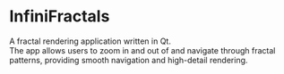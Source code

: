 # InfiniFractals

A fractal rendering application written in Qt.\
The app allows users to zoom in and out of and navigate through fractal patterns, providing smooth navigation and high-detail rendering.
